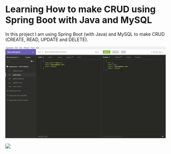 # Learning How to make CRUD using Spring Boot with Java and MySQL

In this project I am using Spring Boot (with Java) and MySQL to make CRUD (CREATE, READ, UPDATE and DELETE).

![](/screenshot/insominia_screenshot.png)

![](/screenshot/spring-boot.png)

